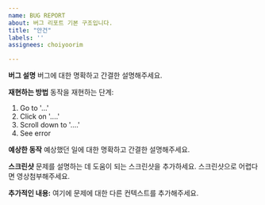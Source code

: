 ```yaml
---
name: BUG REPORT
about: 버그 리포트 기본 구조입니다.
title: "안건"
labels: ''
assignees: choiyoorim

---
```


**버그 설명**
버그에 대한 명확하고 간결한 설명해주세요.

**재현하는 방법**
동작을 재현하는 단계:
1. Go to '...'
2. Click on '....'
3. Scroll down to '....'
4. See error

**예상한 동작**
예상했던 일에 대한 명확하고 간결한 설명해주세요.

**스크린샷**
 문제를 설명하는 데 도움이 되는 스크린샷을 추가하세요. 스크린샷으로 어렵다면 영상첨부해주세요.


**추가적인 내용:**
여기에 문제에 대한 다른 컨텍스트를 추가해주세요.
